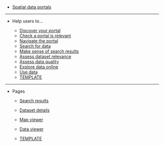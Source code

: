 - [Spatial data portals](main-content/introduction)

---

- Help users to...
  
  - [Discover your portal](main-content/steps/discover-your-portal)
  - [Check a portal is relevant](main-content/steps/check-a-portal-is-relevant)
  - [Navigate the portal](main-content/steps/navigate-the-portal)
  - [Search for data](main-content/steps/search-for-data)
  - [Make sense of search results](main-content/steps/make-sense-of-search-results)
  - [Assess dataset relevance](main-content/steps/assess-dataset-relevance)
  - [Assess data quality](main-content/steps/assess-data-quality)
  - [Explore data online](main-content/steps/explore-data-online)
  - [Use data](main-content/steps/use-data)
  - [TEMPLATE](main-content/steps/_template)

---

- Pages


  - [Search results](main-content/pages/search-results)
  - [Dataset details](main-content/pages/dataset-details)
  - [Map viewer](main-content/pages/map-viewer)
  - [Data viewer](main-content/pages/data-viewer)
  
  - [TEMPLATE](main-content/pages/_template)

<!--
  - [404 - Page not Found](main-content/pages/404-page)
  - [Homepage](main-content/pages/homepage)
  - [Help and support](main-content/pages/help)
  - [Search](main-content/pages/search)
---
- Evidence
  
  - [User research](#)
  - [Example Spatial Data Portals](appendices/portal-examples.md)
  
---

- [About Us](other/about-us.md)
- [Changelog](other/changelog.md)

--!>
